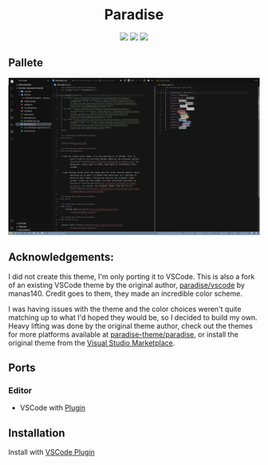 <h1 align="center">Paradise</h1>

<p align="center">
  <a href="https://github.com/nickesc/vscode-paradise-nickesc/stargazers"><img src="https://img.shields.io/github/stars/nickesc/vscode-paradise-nickesc?colorA=151515&colorB=B66467&style=for-the-badge&logo=starship"></a>
  <a href="https://github.com/nickesc/vscode-paradise-nickesc/issues"><img src="https://img.shields.io/github/issues/nickesc/vscode-paradise-nickesc?colorA=151515&colorB=8C977D&style=for-the-badge&logo=bugatti"></a>
  <a href="https://github.com/nickesc/vscode-paradise-nickesc/network/members"><img src="https://img.shields.io/github/forks/nickesc/vscode-paradise-nickesc?colorA=151515&colorB=D9BC8C&style=for-the-badge&logo=github"></a>
</p>

## Pallete

![Pallete](preview.png)

## Acknowledgements:

I did not create this theme, I'm only porting it to VSCode. This is also a fork of an existing VSCode theme by the original author, [paradise/vscode](https://github.com/paradise-theme/vscode) by manas140. Credit goes to them, they made an incredible color scheme.

 I was having issues with the theme and the color choices weren't quite matching up to what I'd hoped they would be, so I decided to build my own. Heavy lifting was done by the original theme author, check out the themes for more platforms available at [paradise-theme/paradise](https://github.com/paradise-theme/paradise), or install the original theme from the [Visual Studio Marketplace](https://marketplace.visualstudio.com/items?itemName=Manas.paradise-vscode).

## Ports 

### Editor
  - VSCode with [Plugin](https://github.com/nickesc/vscode-paradise-nickesc)

## Installation

Install with [VSCode Plugin](https://github.com/nickesc/vscode-paradise-nickesc)
